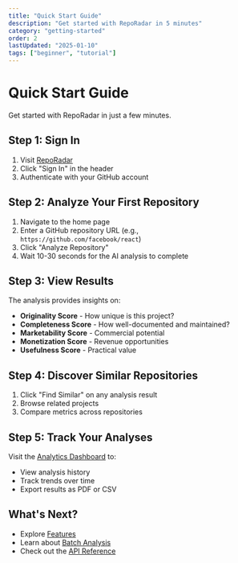 ```yaml
---
title: "Quick Start Guide"
description: "Get started with RepoRadar in 5 minutes"
category: "getting-started"
order: 2
lastUpdated: "2025-01-10"
tags: ["beginner", "tutorial"]
---
```


# Quick Start Guide

Get started with RepoRadar in just a few minutes.

## Step 1: Sign In

1. Visit [RepoRadar](/)
2. Click "Sign In" in the header
3. Authenticate with your GitHub account

## Step 2: Analyze Your First Repository

1. Navigate to the home page
2. Enter a GitHub repository URL (e.g., `https://github.com/facebook/react`)
3. Click "Analyze Repository"
4. Wait 10-30 seconds for the AI analysis to complete

## Step 3: View Results

The analysis provides insights on:

- **Originality Score** - How unique is this project?
- **Completeness Score** - How well-documented and maintained?
- **Marketability Score** - Commercial potential
- **Monetization Score** - Revenue opportunities
- **Usefulness Score** - Practical value

## Step 4: Discover Similar Repositories

1. Click "Find Similar" on any analysis result
2. Browse related projects
3. Compare metrics across repositories

## Step 5: Track Your Analyses

Visit the [Analytics Dashboard](/analytics) to:
- View analysis history
- Track trends over time
- Export results as PDF or CSV

## What's Next?

- Explore [Features](../features/index.md)
- Learn about [Batch Analysis](../features/batch-analysis.md)
- Check out the [API Reference](../api-reference/index.md)
